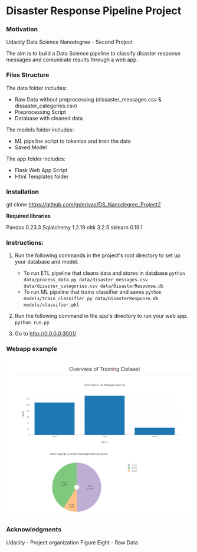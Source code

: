 # Disaster Response Pipeline Project

### Motivation

Udacity Data Science Nanodegree - Second Project

The aim is to build a Data Science pipeline to classify disaster response messages and comunicate results through a web app.

### Files Structure

The data folder includes:
- Raw Data without preprocessing (dissaster_messages.csv & dissaster_categories.csv)
- Preprocessing Script
- Database with cleaned data

The models folder includes:
- ML pipeline script to tokenize and train the data 
- Saved Model

The app folder includes:
- Flask Web App Script
- Html Templates folder

### Installation

git clone https://github.com/gderivas/DS_Nanodegree_Project2

**Required libraries**

Pandas 0.23.3
Sqlalchemy 1.2.19
nltk 3.2.5
sklearn 0.19.1


### Instructions:
1. Run the following commands in the project's root directory to set up your database and model.

    - To run ETL pipeline that cleans data and stores in database
        `python data/process_data.py data/disaster_messages.csv data/disaster_categories.csv data/DisasterResponse.db`
    - To run ML pipeline that trains classifier and saves
        `python models/train_classifier.py data/DisasterResponse.db models/classifier.pkl`

2. Run the following command in the app's directory to run your web app.
    `python run.py`

3. Go to http://0.0.0.0:3001/

### Webapp example

![Image: Webapp ](app/screenshot.png)

### Acknowledgments

Udacity - Project organization
Figure Eight - Raw Data
